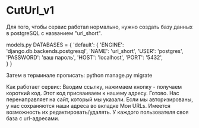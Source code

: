 # CutUrl_v1
Для того, чтобы сервис работал нормально, нужно создать базу данных в postgreSQL c названием "url_short".

models.py
DATABASES = {
    'default': {
        'ENGINE': 'django.db.backends.postgresql',
        'NAME': 'url_short',
        'USER': 'postgres',
        'PASSWORD': 'ваш пароль', 
        'HOST': 'localhost', 
        'PORT': '5432',       
    }
}

Затем в терминале прописать:
python manage.py migrate


Как работает сервис:
Вводим ссылку, нажимаем кнопку - получаем короткий код.
Этот код присваиваем к нашему адресу. Готово. Нас перенаправляет на сайт, который мы указали.
Если мы авторизированы, у нас сохраняются наши адреса во вкладке Мои URLs. Имеется возможность их редактировать/удалять.
У каждого пользователя своя база с url-адресами.




